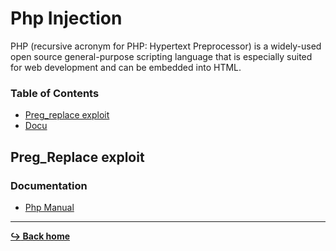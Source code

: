 # Php Injection

PHP (recursive acronym for PHP: Hypertext Preprocessor) is a widely-used open source general-purpose scripting language that is especially suited for web development and can be embedded into HTML.

### Table of Contents

- [Preg_replace exploit](#preg_replace-exploit)
- [Docu](#documentation)

## Preg_Replace exploit

### Documentation

- [Php Manual](https://www.php.net/manual/en/index.php)

---

[**:arrow_right_hook: Back home**](../README.md)
